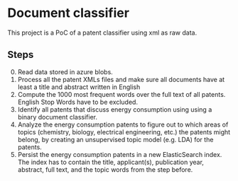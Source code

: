 # Document classifier
This project is a PoC of a patent classifier using xml as raw data.


## Steps
0. Read data stored in azure blobs.
1. Process all the patent XMLs files and make sure all documents have at least a title and abstract written in English
2. Compute the 1000 most frequent words over the full text of all patents. English Stop Words have to be excluded.
3. Identify all patents that discuss energy consumption using using a binary document classifier. 
4. Analyze the energy consumption patents to figure out to which areas of topics (chemistry, biology, electrical 
   engineering, etc.) the patents might belong, by creating an unsupervised topic model (e.g. LDA) for the patents.
5. Persist the energy consumption patents in a new ElasticSearch index. The index has to contain the title, applicant(s), publication year, abstract, full text, and the topic words from the step before.